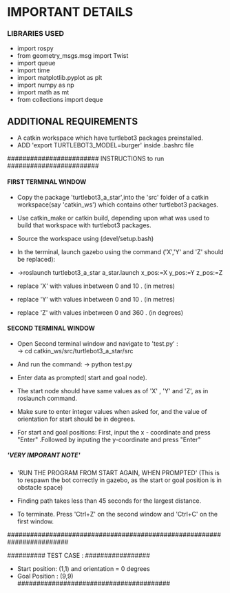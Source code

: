 # IMPORTANT DETAILS
###  LIBRARIES USED ###
* import rospy
* from geometry_msgs.msg import Twist
* import queue
* import time
* import matplotlib.pyplot as plt
* import numpy as np
* import math as mt
* from collections import deque
 
## ADDITIONAL REQUIREMENTS ###
* A catkin workspace which have turtlebot3 packages preinstalled.
* ADD 'export TURTLEBOT3_MODEL=burger' inside .bashrc file

######################## INSTRUCTIONS to run ########################

#### FIRST TERMINAL WINDOW
* Copy the package 'turtlebot3_a_star',into the 'src' folder of a catkin workspace(say 'catkin_ws') which contains other turtlebot3 packages. 
* Use catkin_make or catkin build, depending upon what was used to build that workspace with turtlebot3 packages.
* Source the workspace using (devel/setup.bash)

* In the terminal, launch gazebo using the command ('X','Y' and 'Z' should be replaced):
* 
  ->roslaunch turtlebot3_a_star a_star.launch x_pos:=X y_pos:=Y z_pos:=Z
* replace 'X' with values inbetween 0 and 10 . (in metres) 
* replace 'Y' with values inbetween 0 and 10 . (in metres)       
* replace 'Z' with values inbetween 0 and 360 . (in degrees)

#### SECOND TERMINAL WINDOW      
* Open Second terminal window and navigate to 'test.py' :  
   -> cd catkin_ws/src/turtlebot3_a_star/src  
* And run the command: 
   -> python test.py   
   
* Enter data as prompted( start and goal node).
* The start node should have same values as of 'X' , 'Y' and 'Z', as in roslaunch command. 
* Make sure to enter integer values when asked for, and the value of orientation for start should be in degrees.
* For start and goal positions:
        First, input the x - coordinate and press "Enter" .Followed by inputing the y-coordinate and press "Enter"       
##### 'VERY IMPORANT NOTE' ########     
* 'RUN THE PROGRAM FROM START AGAIN, WHEN PROMPTED' (This is to respawn the bot correctly in gazebo, as the start or goal position is in obstacle space) 

* Finding path takes less than 45 seconds for the largest distance.

* To terminate. Press 'Ctrl+Z' on the second window and 'Ctrl+C' on the first window.

########################################################################


########## TEST CASE : #################
* Start position: (1,1) and orientation = 0 degrees
* Goal Position : (9,9)
########################################
